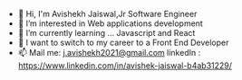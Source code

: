 - 👋 Hi, I'm Avishekh Jaiswal,Jr Software Engineer
- 👀 I’m interested in Web applications development
- 🌱 I’m currently learning ... Javascript and React
- 💞️ I want to switch to my career to a Front End Developer
- 📫 Mail me: j.avishekh2021@gmail.com
      linkedIn : https://www.linkedin.com/in/avishek-jaiswal-b4ab31229/

<!---
Avi-jaiz/Avi-jaiz is a ✨ special ✨ repository because its `README.md` (this file) appears on your GitHub profile.
You can click the Preview link to take a look at your changes.
--->
